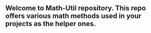 ## Welcome to Math-Util repository. This repo offers various math methods used in your projects as the helper ones.
